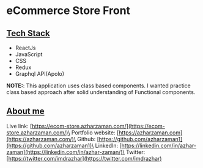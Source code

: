 # eCommerce Store Front

## <u>Tech Stack</u>

- ReactJs
- JavaScript
- CSS
- Redux
- Graphql API(Apolo)

**NOTE:**: This application uses class based components. I wanted practice class based approach after solid understanding of Functional components.

## <u>About me</u>

Live link: [https://ecom-store.azharzaman.com/](https://ecom-store.azharzaman.com/)\
Portfolio website: [https://azharzaman.com](https://azharzaman.com/)\
Github: [https://github.com/azharzaman1](https://github.com/azharzaman1)\
LinkedIn: [https://linkedin.com/in/azhar-zaman](https://linkedin.com/in/azhar-zaman/)\
Twitter: [https://twitter.com/imdrazhar](https://twitter.com/imdrazhar)
